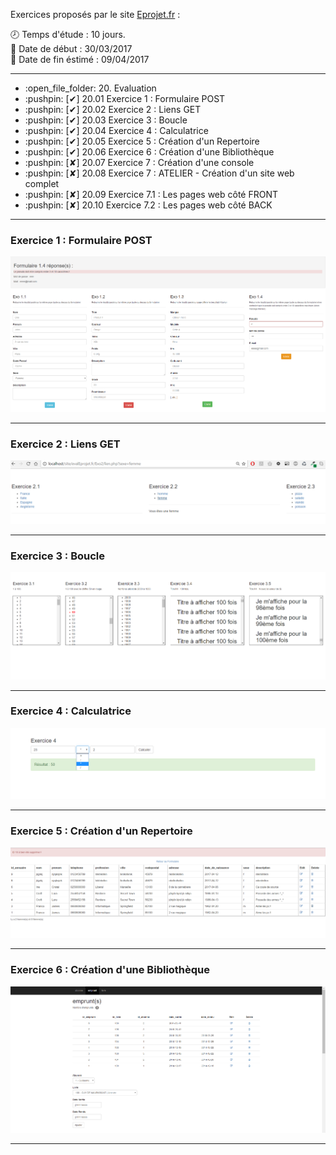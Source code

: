 Exercices proposés par le site <a href="https://www.eprojet.fr/cours/php/20-php-evaluation" target="_blank">Eprojet.fr</a> :

:clock8: Temps d'étude : 10 jours.<br />
:date: Date de début : 30/03/2017<br />
:date: Date de fin éstimé : 09/04/2017<br />

<hr />

<ul>
	<li>:open_file_folder: 20. Evaluation</li>
	<li>:pushpin: [✔] 20.01   Exercice 1 : Formulaire POST</li>
	<li>:pushpin: [✔] 20.02   Exercice 2 : Liens GET</li>
	<li>:pushpin: [✔] 20.03   Exercice 3 : Boucle</li>
	<li>:pushpin: [✔] 20.04   Exercice 4 : Calculatrice</li>
	<li>:pushpin: [✔] 20.05   Exercice 5 : Création d'un Repertoire</li>
	<li>:pushpin: [✔] 20.06   Exercice 6 : Création d'une Bibliothèque</li>
	<li>:pushpin: [✘] 20.07   Exercice 7 : Création d'une console</li>
	<li>:pushpin: [✘] 20.08   Exercice 7 : ATELIER - Création d'un site web complet</li>
	<li>:pushpin: [✘] 20.09   Exercice 7.1 : Les pages web côté FRONT</li>
	<li>:pushpin: [✘] 20.10   Exercice 7.2 : Les pages web côté BACK</li>
</ul>

<hr />

<h3>Exercice 1 : Formulaire POST</h3>

![image de l'exo1](PrtSc/95.png)

<hr />

<h3>Exercice 2 : Liens GET</h3>

![image de l'exo2](PrtSc/96.png)

<hr />

<h3>Exercice 3 : Boucle</h3>

![image de l'exo3](PrtSc/97.png)

<hr />

<h3>Exercice 4 : Calculatrice</h3>

![image de l'exo4](PrtSc/98.png)

<hr />

<h3>Exercice 5 : Création d'un Repertoire</h3>

![image de l'exo5](PrtSc/102.png)

<hr />

<h3>Exercice 6 : Création d'une Bibliothèque</h3>

![image de l'exo6](PrtSc/106.png)

<hr />